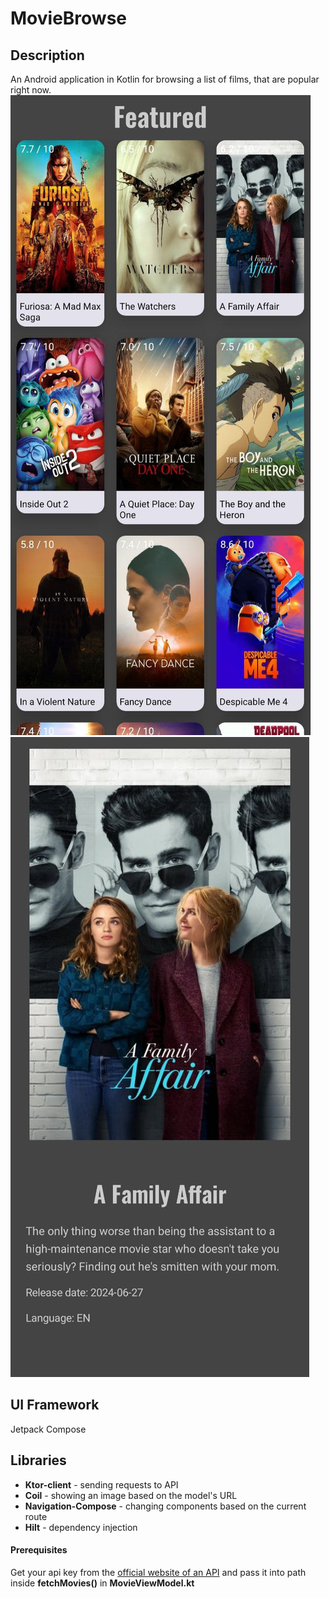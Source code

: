 # MovieBrowse

## Description
An Android application in Kotlin for browsing a list of films, that are popular right now.
![main_page](./images/main_page.jpg)
![info_page](./images/info_page.jpg)

## UI Framework
Jetpack Compose

## Libraries
* **Ktor-client** - sending requests to API
* **Coil** - showing an image based on the model's URL
* **Navigation-Compose** - changing components based on the current route
* **Hilt** - dependency injection

#### Prerequisites
Get your api key from the [official website of an API](https://developer.themoviedb.org/docs/getting-started) and pass it into path inside **fetchMovies()** in **MovieViewModel.kt**
